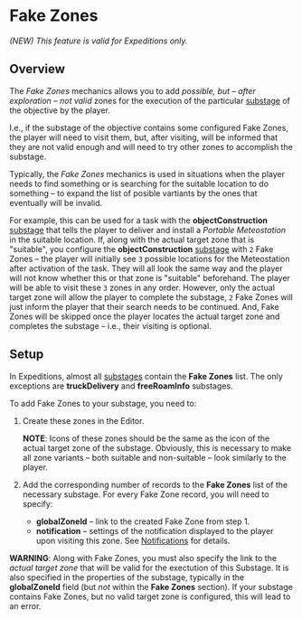 # Fake Zones

*(NEW) This feature is valid for Expeditions only.*

## Overview
The *Fake Zones* mechanics allows you to add *possible, but – after exploration – not valid* zones for the execution of the particular [substage][substage] of the objective by the player.

I.e., if the substage of the objective contains some configured Fake Zones, the player will need to visit them, but, after visiting, will be informed that they are not valid enough and will need to try other zones to accomplish the substage.

Typically, the *Fake Zones* mechanics is used in situations when the player needs to find something or is searching for the suitable location to do something – to expand the list of posible vartiants by the ones that eventually will be invalid.

For example, this can be used for a task with the **objectConstruction** [substage][substage] that tells the player to deliver and install a *Portable Meteostation* in the suitable location. If, along with the actual target zone that is "suitable", you configure the **objectConstruction** [substage][substage] with `2` Fake Zones – the player will initially see `3` possible locations for the Meteostation after activation of the task. They will all look the same way and the player will not know whether this or that zone is "suitable" beforehand. The player will be able to visit these `3` zones in any order. However, only the actual target zone will allow the player to complete the substage, `2` Fake Zones will just inform the player that their search needs to be continued. And, Fake Zones will be skipped once the player locates the actual target zone and completes the substage – i.e., their visiting is optional. 


## Setup
In Expeditions, almost all [substages][substage] contain the **Fake Zones** list. The only exceptions are **truckDelivery** and **freeRoamInfo** substages.

To add Fake Zones to your substage, you need to:

1.  Create these zones in the Editor.

    **NOTE**: Icons of these zones should be the same as the icon of the actual target zone of the substage. Obviously, this is necessary to make all zone variants – both suitable and non-suitable – look similarly to the player.

2.  Add the corresponding number of records to the **Fake Zones** list of the necessary substage. For every Fake Zone record, you will need to specify:

    -   **globalZoneId** – link to the created Fake Zone from step 1.
    -   **notification** – settings of the notification displayed to the player upon visiting this zone. See [Notifications][notifications] for details.

**WARNING**: Along with Fake Zones, you must also specify the link to the *actual target zone* that will be valid for the exectution of this Substage. It is also specified in the properties of the substage, typically in the **globalZoneId** field (but *not* within the **Fake Zones** section). If your substage contains Fake Zones, but no valid target zone is configured, this will lead to an error.


[substage]: ./stages/stages_in_expeditions.md
[notifications]: ./notifications.md